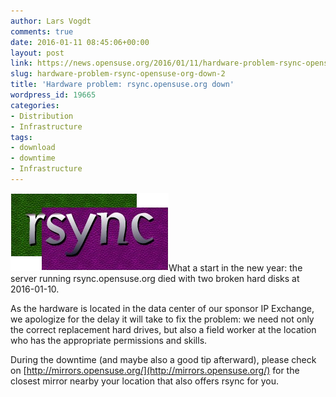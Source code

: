 ```yaml
---
author: Lars Vogdt
comments: true
date: 2016-01-11 08:45:06+00:00
layout: post
link: https://news.opensuse.org/2016/01/11/hardware-problem-rsync-opensuse-org-down-2/
slug: hardware-problem-rsync-opensuse-org-down-2
title: 'Hardware problem: rsync.opensuse.org down'
wordpress_id: 19665
categories:
- Distribution
- Infrastructure
tags:
- download
- downtime
- Infrastructure
---
```


[![rsync-logo](/wp-content/uploads/2016/01/rsync-logo-1.png)](https://rsync.samba.org/)What a start in the new year: the server running rsync.opensuse.org died with two broken hard disks at 2016-01-10.

As the hardware is located in the data center of our sponsor IP Exchange, we apologize for the delay it will take to fix the problem: we need not only the correct replacement hard drives, but also a field worker at the location who has the appropriate permissions and skills.

During the downtime (and maybe also a good tip afterward), please check on [http://mirrors.opensuse.org/](http://mirrors.opensuse.org/) for the closest mirror nearby your location that also offers rsync for you.
